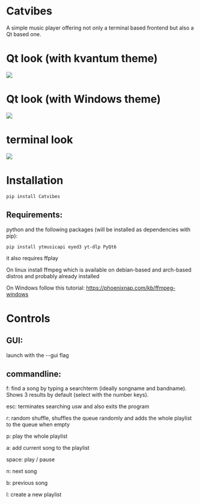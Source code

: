 # Catvibes
A simple music player offering not only a terminal based frontend but also a Qt based one.

# Qt look (with kvantum theme)
![](./images/qtui.png)
# Qt look (with Windows theme)
![](./images/windows.png)
# terminal look
![](./images/terminalui.png)


# Installation

    pip install Catvibes

## Requirements:
python and the following packages (will be installed as dependencies with pip):

    pip install ytmusicapi eyed3 yt-dlp PyQt6

it also requires ffplay

On linux install ffmpeg which is available on debian-based and arch-based distros and probably already installed

On Windows follow this tutorial: https://phoenixnap.com/kb/ffmpeg-windows


# Controls
## GUI:
launch with the --gui flag

## commandline:
f: find a song by typing a searchterm (ideally songname and bandname). Shows 3 results by default (select with the number keys).

esc: terminates searching usw and also exits the program

r: random shuffle, shuffles the queue randomly and adds the whole playlist to the queue when empty

p: play the whole playlist

a: add current song to the playlist

space: play / pause

n: next song

b: previous song

l: create a new playlist